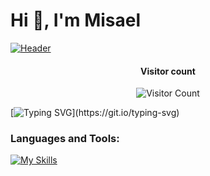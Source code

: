 <h1 align="left">Hi 👋, I'm Misael</h1>

[![Header](https://github.com/misadevs/misadevs/blob/main/header.png)](misadevs.com)

<div align="center">
  <h4>Visitor count</h4>
  
  ![Visitor Count](https://profile-counter.glitch.me/misadevs/count.svg)
</div>

[![Typing SVG](https://readme-typing-svg.demolab.com?font=Fira+Code&weight=700&pause=1000&random=false&width=435&lines=If+you+can+imagine%2C+you+can+do+it!)](https://git.io/typing-svg)

<h3 align="left">Languages and Tools:</h3>

[![My Skills](https://skillicons.dev/icons?i=ts,js,go,py,dart,kotlin,c,cpp,nodejs,react,nextjs,astro,vite,svelte,redux,remix,electron,webpack,pug,jquery,html,angular,flask,flutter,tailwind,styledcomponents,css,prisma,sqlite,postgres,mysql,mongodb,express,nestjs,firebase,supabase,docker,cloudflare,gcp,heroku,git,gitlab,vim,neovim,linux,maven,postman,vercel,ai,ps,xd&perline=8)](https://skillicons.dev)
